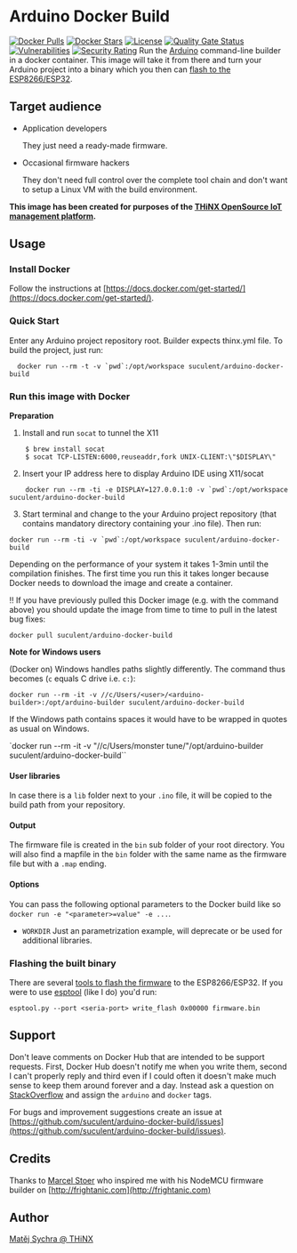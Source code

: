 # Arduino Docker Build

[![Docker Pulls](https://img.shields.io/docker/pulls/suculent/arduino-docker-build.svg)](https://hub.docker.com/r/suculent/arduino-docker-build/) [![Docker Stars](https://img.shields.io/docker/stars/suculent/arduino-docker-build.svg)](https://hub.docker.com/r/suculent/arduino-docker-build/) [![License](https://img.shields.io/badge/license-MIT-blue.svg?style=flat)](https://github.com/suculent/arduino-docker-build/blob/master/LICENSE)
[![Quality Gate Status](https://sonarcloud.io/api/project_badges/measure?project=arduino-docker-build&metric=alert_status)](https://sonarcloud.io/dashboard?id=arduino-docker-build)
[![Vulnerabilities](https://sonarcloud.io/api/project_badges/measure?project=arduino-docker-build&metric=vulnerabilities)](https://sonarcloud.io/dashboard?id=arduino-docker-build)
[![Security Rating](https://sonarcloud.io/api/project_badges/measure?project=arduino-docker-build&metric=security_rating)](https://sonarcloud.io/dashboard?id=arduino-docker-build)
Run the [Arduino](http://arduino.cc) command-line builder in a docker container. This image will take it from there and turn your Arduino project into a binary which you then can [flash to the ESP8266/ESP32](http://nodemcu.readthedocs.org/en/dev/en/flash/).


## Target audience

- Application developers

  They just need a ready-made firmware.

- Occasional firmware hackers

  They don't need full control over the complete tool chain and don't want to setup a Linux VM with the build environment.

**This image has been created for purposes of the [THiNX OpenSource IoT management platform](https://thinx.cloud).**

## Usage

### Install Docker
Follow the instructions at [https://docs.docker.com/get-started/](https://docs.docker.com/get-started/).

### Quick Start

Enter any Arduino project repository root. Builder expects thinx.yml file. To build the project, just run:

```
  docker run --rm -t -v `pwd`:/opt/workspace suculent/arduino-docker-build
```

### Run this image with Docker

**Preparation**

1. Install and run `socat` to tunnel the X11

```
	$ brew install socat
  	$ socat TCP-LISTEN:6000,reuseaddr,fork UNIX-CLIENT:\"$DISPLAY\"
```

2. Insert your IP address here to display Arduino IDE using X11/socat

```
	docker run --rm -ti -e DISPLAY=127.0.0.1:0 -v `pwd`:/opt/workspace suculent/arduino-docker-build
```

3. Start terminal and change to the your Arduino project repository (that contains mandatory directory containing your .ino file). Then run:

``docker run --rm -ti -v `pwd`:/opt/workspace suculent/arduino-docker-build``

Depending on the performance of your system it takes 1-3min until the compilation finishes. The first time you run this it takes longer because Docker needs to download the image and create a container.

:bangbang: If you have previously pulled this Docker image (e.g. with the command above) you should update the image from time to time to pull in the latest bug fixes:

`docker pull suculent/arduino-docker-build`

**Note for Windows users**

(Docker on) Windows handles paths slightly differently. The command thus becomes (`c` equals C drive i.e. `c:`):

`docker run --rm -it -v //c/Users/<user>/<arduino-builder>:/opt/arduino-builder suculent/arduino-docker-build`

If the Windows path contains spaces it would have to be wrapped in quotes as usual on Windows.

`docker run --rm -it -v "//c/Users/monster tune/<arduino-builder>"/opt/arduino-builder suculent/arduino-docker-build``

#### User libraries

In case there is a `lib` folder next to your `.ino` file, it will be copied to the build path from your repository.

#### Output
The firmware file is created in the `bin` sub folder of your root directory. You will also find a mapfile in the `bin` folder with the same name as the firmware file but with a `.map` ending.

#### Options
You can pass the following optional parameters to the Docker build like so `docker run -e "<parameter>=value" -e ...`.

- `WORKDIR` Just an parametrization example, will deprecate or be used for additional libraries.

### Flashing the built binary
There are several [tools to flash the firmware](http://nodemcu.readthedocs.org/en/dev/en/flash/) to the ESP8266/ESP32. If you were to use [esptool](https://github.com/themadinventor/esptool) (like I do) you'd run:

`esptool.py --port <seria-port> write_flash 0x00000 firmware.bin`

## Support
Don't leave comments on Docker Hub that are intended to be support requests. First, Docker Hub doesn't notify me when you write them, second I can't properly reply and third even if I could often it doesn't make much sense to keep them around forever and a day. Instead ask a question on [StackOverflow](http://stackoverflow.com/) and assign the `arduino` and `docker` tags.

For bugs and improvement suggestions create an issue at [https://github.com/suculent/arduino-docker-build/issues](https://github.com/suculent/arduino-docker-build/issues).

## Credits
Thanks to [Marcel Stoer](http://pfalcon-oe.blogspot.com/) who inspired me with his NodeMCU firmware builder on [http://frightanic.com](http://frightanic.com)

## Author
[Matěj Sychra @ THiNX](http://thinx.cloud)
